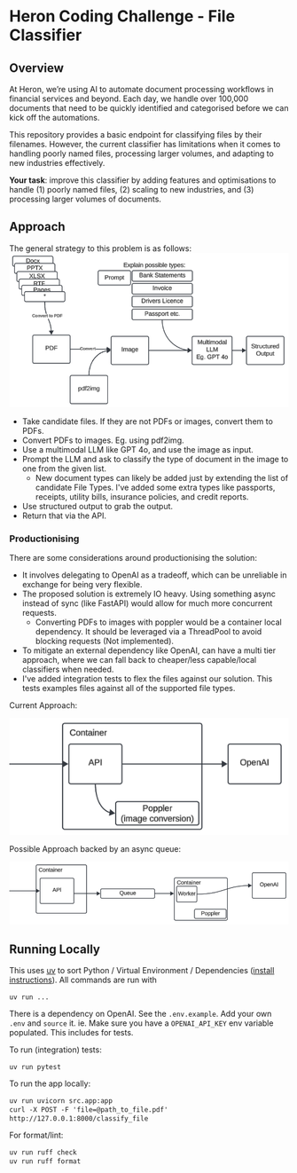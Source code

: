 # Heron Coding Challenge - File Classifier

## Overview

At Heron, we’re using AI to automate document processing workflows in financial services and beyond. Each day, we handle over 100,000 documents that need to be quickly identified and categorised before we can kick off the automations.

This repository provides a basic endpoint for classifying files by their filenames. However, the current classifier has limitations when it comes to handling poorly named files, processing larger volumes, and adapting to new industries effectively.

**Your task**: improve this classifier by adding features and optimisations to handle (1) poorly named files, (2) scaling to new industries, and (3) processing larger volumes of documents.

## Approach
The general strategy to this problem is as follows:
![strategy](docs/strategy.png)
- Take candidate files. If they are not PDFs or images, convert them to PDFs.
- Convert PDFs to images. Eg. using pdf2img.
- Use a multimodal LLM like GPT 4o, and use the image as input.
- Prompt the LLM and ask to classify the type of document in the image to one from the given list.
    - New document types can likely be added just by extending the list of candidate File Types. I've added some extra types like passports, receipts, utility bills, insurance policies, and credit reports.
- Use structured output to grab the output.
- Return that via the API.

### Productionising

There are some considerations around productionising the solution:
- It involves delegating to OpenAI as a tradeoff, which can be unreliable in exchange for being very flexible.
- The proposed solution is extremely IO heavy. Using something async instead of sync (like FastAPI) would allow for much more concurrent requests.
    - Converting PDFs to images with poppler would be a container local dependency. It should be leveraged via a ThreadPool to avoid blocking requests (Not implemented).
- To mitigate an external dependency like OpenAI, can have a multi tier approach, where we can fall back to cheaper/less capable/local classifiers when needed.
- I've added integration tests to flex the files against our solution. This tests examples files against all of the supported file types.

Current Approach:

![scaling_1](docs/scaling_1.png)

Possible Approach backed by an async queue:

![scaling_2](docs/scaling_2.png)

## Running Locally
This uses [uv](https://docs.astral.sh/uv/) to sort Python / Virtual Environment / Dependencies ([install instructions](https://docs.astral.sh/uv/getting-started/installation/)). All commands are run with
```
uv run ...
```

There is a dependency on OpenAI. See the `.env.example`. Add your own `.env` and `source` it. ie. Make sure you have a `OPENAI_API_KEY` env variable populated. This includes for tests.

To run (integration) tests:
```
uv run pytest
```

To run the app locally:
```
uv run uvicorn src.app:app
curl -X POST -F 'file=@path_to_file.pdf' http://127.0.0.1:8000/classify_file
```

For format/lint:
```
uv run ruff check
uv run ruff format
```
